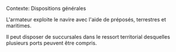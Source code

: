 Contexte: Dispositions générales

L'armateur exploite le navire avec l'aide de préposés, terrestres et maritimes.

Il peut disposer de succursales dans le ressort territorial desquelles plusieurs ports peuvent être compris.